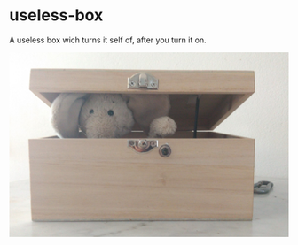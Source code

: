 # useless-box

A useless box wich turns it self of, after you turn it on.

![alt text](https://github.com/BjoernLuig/useless-box/blob/main/media/elephant.jpeg?raw=true)
